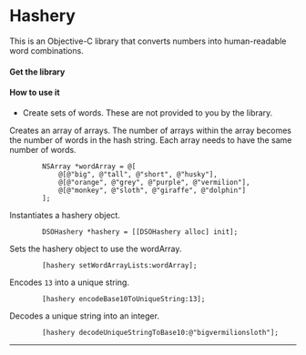 # Hashery

This is an Objective-C library that converts numbers into human-readable word combinations.

#### Get the library

#### How to use it

- Create sets of words. These are not provided to you by the library.

Creates an array of arrays. The number of arrays within the array becomes the number of words in the hash string. Each array needs to have the same number of words. 
```
        NSArray *wordArray = @[
            @[@"big", @"tall", @"short", @"husky"],
            @[@"orange", @"grey", @"purple", @"vermilion"],
            @[@"monkey", @"sloth", @"giraffe", @"dolphin"]
        ];
```

Instantiates a hashery object. 
```
        DSOHashery *hashery = [[DSOHashery alloc] init];
```

Sets the hashery object to use the wordArray. 
```
        [hashery setWordArrayLists:wordArray];
```

Encodes `13` into a unique string. 
```    
        [hashery encodeBase10ToUniqueString:13];
```

Decodes a unique string into an integer. 
```    
        [hashery decodeUniqueStringToBase10:@"bigvermilionsloth"];
```
---